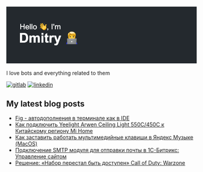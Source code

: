 ![Screenshot](header.png)

<p align='left'>I love bots and everything related to them</p>

[<img src='https://cdn.jsdelivr.net/npm/simple-icons@9.5.0/icons/gitlab.svg' alt='gitlab' height='40'>](https://gitlab.com/DiSonDS)
[<img src='https://cdn.jsdelivr.net/npm/simple-icons@9.5.0/icons/linkedin.svg' alt='linkedin' height='40'>](https://www.linkedin.com/in/disonds/)

## My latest blog posts
<!-- BLOGPOSTS:START -->
- [Fig - автодополнения в терминале как в IDE](https://blog.disonds.com/2023/07/14/fig-avtodopolnieniia-v-tierminalie-kak-v-ide/)
- [Как подключить Yeelight Arwen Ceiling Light 550C/450C к Китайскому региону Mi Home](https://blog.disonds.com/2022/08/07/kak-podkliuchit-yeelight-arwen-ceiling-light-550c-450c-k-kitaiskomu-rieghionu-mi-home/)
- [Как заставить работать мультимедийные клавиши в Яндекс Музыке (MacOS)](https://blog.disonds.com/2021/11/11/kak-zastavit-rabotat-miedia-knopki-mac-v-iandieks-muzykie/)
- [Подключение SMTP модуля для отправки почты в 1С-Битрикс: Управление сайтом](https://blog.disonds.com/2020/12/03/podkliuchieniie-smtp-modulia-dlia-1c-bitriks-upravlieniie-saitom/)
- [Решение: «Набор перестал быть доступен» Call of Duty: Warzone](https://blog.disonds.com/2020/03/31/nabor-pieriestal-byt-dostupien-warzone/)
<!-- BLOGPOSTS:END -->
